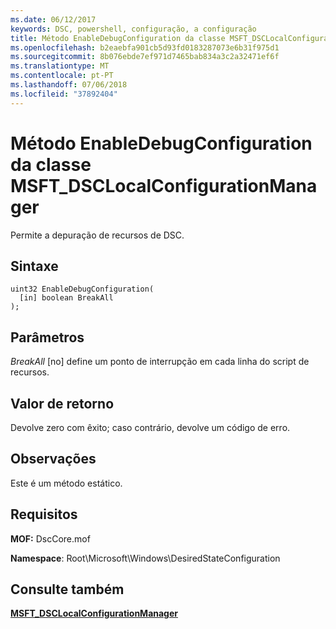 ```yaml
---
ms.date: 06/12/2017
keywords: DSC, powershell, configuração, a configuração
title: Método EnableDebugConfiguration da classe MSFT_DSCLocalConfigurationManager
ms.openlocfilehash: b2eaebfa901cb5d93fd0183287073e6b31f975d1
ms.sourcegitcommit: 8b076ebde7ef971d7465bab834a3c2a32471ef6f
ms.translationtype: MT
ms.contentlocale: pt-PT
ms.lasthandoff: 07/06/2018
ms.locfileid: "37892404"
---
```

# <a name="enabledebugconfiguration-method-of-the-msftdsclocalconfigurationmanager-class"></a>Método EnableDebugConfiguration da classe MSFT_DSCLocalConfigurationManager

Permite a depuração de recursos de DSC.

## <a name="syntax"></a>Sintaxe

```mof
uint32 EnableDebugConfiguration(
  [in] boolean BreakAll
);
```

## <a name="parameters"></a>Parâmetros

*BreakAll* \[no\] define um ponto de interrupção em cada linha do script de recursos.

## <a name="return-value"></a>Valor de retorno

Devolve zero com êxito; caso contrário, devolve um código de erro.

## <a name="remarks"></a>Observações

Este é um método estático.

## <a name="requirements"></a>Requisitos

**MOF:** DscCore.mof

**Namespace**: Root\Microsoft\Windows\DesiredStateConfiguration

## <a name="see-also"></a>Consulte também

[**MSFT_DSCLocalConfigurationManager**](msft-dsclocalconfigurationmanager.md)